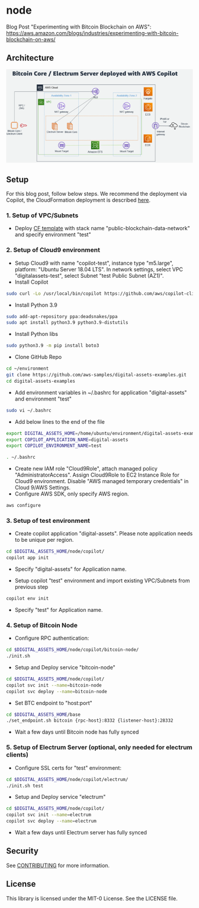# node

Blog Post "Experimenting with Bitcoin Blockchain on AWS": https://aws.amazon.com/blogs/industries/experimenting-with-bitcoin-blockchain-on-aws/

## Architecture

![chart](architecture.png)

## Setup

For this blog post, follow below steps. We recommend the deployment via Copilot, the CloudFormation deployment is described [here](archive/README.md). 

### 1. Setup of VPC/Subnets
- Deploy [CF template](scripts/network.yaml) with stack name "public-blockchain-data-network" and specify environment "test"

### 2. Setup of Cloud9 environment
- Setup Cloud9 with name "copilot-test", instance type "m5.large", platform: "Ubuntu Server 18.04 LTS". In network settings, select VPC "digitalassets-test", select Subnet "test Public Subnet (AZ1)".
- Install Copilot 
```sh
sudo curl -Lo /usr/local/bin/copilot https://github.com/aws/copilot-cli/releases/download/v1.21.0/copilot-linux && sudo chmod +x /usr/local/bin/copilot
```
- Install Python 3.9
```sh
sudo add-apt-repository ppa:deadsnakes/ppa
sudo apt install python3.9 python3.9-distutils
```
- Install Python libs
```sh
sudo python3.9 -m pip install boto3
```
- Clone GitHub Repo
```sh
cd ~/environment
git clone https://github.com/aws-samples/digital-assets-examples.git
cd digital-assets-examples
```
- Add environment variables in ~/.bashrc for application "digital-assets" and environment "test"
```sh
sudo vi ~/.bashrc
```
- Add below lines to the end of the file
```sh
export DIGITAL_ASSETS_HOME=/home/ubuntu/environment/digital-assets-examples
export COPILOT_APPLICATION_NAME=digital-assets
export COPILOT_ENVIRONMENT_NAME=test
```
```sh
. ~/.bashrc
```
- Create new IAM role "Cloud9Role", attach managed policy "AdministratorAccess". Assign Cloud9Role to EC2 Instance Role for Cloud9 environment. Disable "AWS managed temporary credentials" in Cloud 9/AWS Settings.
- Configure AWS SDK, only specify AWS region.
```sh
aws configure
```

### 3. Setup of test environment

- Create copilot application "digital-assets". Please note application needs to be unique per region.
```sh
cd $DIGITAL_ASSETS_HOME/node/copilot/
copilot app init
```
- Specify "digital-assets" for Application name.

- Setup copilot "test" environment and import existing VPC/Subnets from previous step
```sh
copilot env init
```
- Specify "test" for Application name.

### 4. Setup of Bitcoin Node

- Configure RPC authentication:
```sh
cd $DIGITAL_ASSETS_HOME/node/copilot/bitcoin-node/
./init.sh
```
- Setup and Deploy service "bitcoin-node" 
```sh
cd $DIGITAL_ASSETS_HOME/node/copilot/
copilot svc init --name=bitcoin-node
copilot svc deploy --name=bitcoin-node
```
- Set BTC endpoint to "host:port"
```sh
cd $DIGITAL_ASSETS_HOME/base
./set_endpoint.sh bitcoin {rpc-host}:8332 {listener-host}:28332
```
- Wait a few days until Bitcoin node has fully synced

### 5. Setup of Electrum Server (optional, only needed for electrum clients)

- Configure SSL certs for "test" environment:
```sh
cd $DIGITAL_ASSETS_HOME/node/copilot/electrum/
./init.sh test
```
- Setup and Deploy service "electrum" 
```sh
cd $DIGITAL_ASSETS_HOME/node/copilot/
copilot svc init --name=electrum
copilot svc deploy --name=electrum
```
- Wait a few days until Electrum server has fully synced

## Security

See [CONTRIBUTING](CONTRIBUTING.md#security-issue-notifications) for more information.

## License

This library is licensed under the MIT-0 License. See the LICENSE file.
